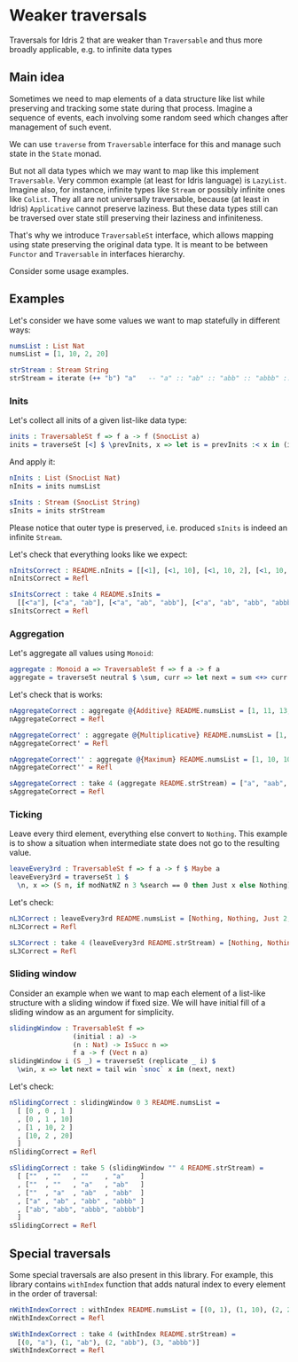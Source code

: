<!-- idris
module README

import Data.Functor.TraverseSt
import Data.Nat
import Data.Stream
import Data.Vect

import Control.Monad.State -- to make traverses to be reducible at compile time, workaround of #2439

%default total
%hide Data.Vect.Stream.take
-->

# Weaker traversals

Traversals for Idris 2 that are weaker than `Traversable` and thus more broadly applicable, e.g. to infinite data types

## Main idea

Sometimes we need to map elements of a data structure like list while preserving and tracking some state during that process.
Imagine a sequence of events, each involving some random seed which changes after management of such event.

We can use `traverse` from `Traversable` interface for this and manage such state in the `State` monad.

But not all data types which we may want to map like this implement `Traversable`.
Very common example (at least for Idris language) is `LazyList`.
Imagine also, for instance, infinite types like `Stream` or possibly infinite ones like `Colist`.
They all are not universally traversable, because (at least in Idris) `Applicative` cannot preserve laziness.
But these data types still can be traversed over state still preserving their laziness and infiniteness.

That's why we introduce `TraversableSt` interface, which allows mapping using state preserving the original data type.
It is meant to be between `Functor` and `Traversable` in interfaces hierarchy.

Consider some usage examples.

## Examples

Let's consider we have some values we want to map statefully in different ways:

```idris
numsList : List Nat
numsList = [1, 10, 2, 20]

strStream : Stream String
strStream = iterate (++ "b") "a"   -- "a" :: "ab" :: "abb" :: "abbb" :: ...
```

### Inits

Let's collect all inits of a given list-like data type:

```idris
inits : TraversableSt f => f a -> f (SnocList a)
inits = traverseSt [<] $ \prevInits, x => let is = prevInits :< x in (is, is)
```

And apply it:

```idris
nInits : List (SnocList Nat)
nInits = inits numsList

sInits : Stream (SnocList String)
sInits = inits strStream
```

Please notice that outer type is preserved, i.e. produced `sInits` is indeed an infinite `Stream`.

Let's check that everything looks like we expect:

```idris
nInitsCorrect : README.nInits = [[<1], [<1, 10], [<1, 10, 2], [<1, 10, 2, 20]]
nInitsCorrect = Refl

sInitsCorrect : take 4 README.sInits =
  [[<"a"], [<"a", "ab"], [<"a", "ab", "abb"], [<"a", "ab", "abb", "abbb"]]
sInitsCorrect = Refl
```

### Aggregation

Let's aggregate all values using `Monoid`:

```idris
aggregate : Monoid a => TraversableSt f => f a -> f a
aggregate = traverseSt neutral $ \sum, curr => let next = sum <+> curr in (next, next)
```

Let's check that is works:

```idris
nAggregateCorrect : aggregate @{Additive} README.numsList = [1, 11, 13, 33]
nAggregateCorrect = Refl

nAggregateCorrect' : aggregate @{Multiplicative} README.numsList = [1, 10, 20, 400]
nAggregateCorrect' = Refl

nAggregateCorrect'' : aggregate @{Maximum} README.numsList = [1, 10, 10, 20]
nAggregateCorrect'' = Refl

sAggregateCorrect : take 4 (aggregate README.strStream) = ["a", "aab", "aababb", "aababbabbb"]
sAggregateCorrect = Refl
```

### Ticking

Leave every third element, everything else convert to `Nothing`.
This example is to show a situation when intermediate state does not go to the resulting value.

```idris
leaveEvery3rd : TraversableSt f => f a -> f $ Maybe a
leaveEvery3rd = traverseSt 1 $
  \n, x => (S n, if modNatNZ n 3 %search == 0 then Just x else Nothing)
```

Let's check:

```idris
nL3Correct : leaveEvery3rd README.numsList = [Nothing, Nothing, Just 2, Nothing]
nL3Correct = Refl

sL3Correct : take 4 (leaveEvery3rd README.strStream) = [Nothing, Nothing, Just "abb", Nothing]
sL3Correct = Refl
```

### Sliding window

Consider an example when we want to map each element of a list-like structure with a sliding window if fixed size.
We will have initial fill of a sliding window as an argument for simplicity.

```idris
slidingWindow : TraversableSt f =>
                (initial : a) ->
                (n : Nat) -> IsSucc n =>
                f a -> f (Vect n a)
slidingWindow i (S _) = traverseSt (replicate _ i) $
  \win, x => let next = tail win `snoc` x in (next, next)
```

Let's check:

```idris
nSlidingCorrect : slidingWindow 0 3 README.numsList =
  [ [0 , 0 , 1 ]
  , [0 , 1 , 10]
  , [1 , 10, 2 ]
  , [10, 2 , 20]
  ]
nSlidingCorrect = Refl

sSlidingCorrect : take 5 (slidingWindow "" 4 README.strStream) =
  [ [""  , ""   , ""    , "a"    ]
  , [""  , ""   , "a"   , "ab"   ]
  , [""  , "a"  , "ab"  , "abb"  ]
  , ["a" , "ab" , "abb" , "abbb" ]
  , ["ab", "abb", "abbb", "abbbb"]
  ]
sSlidingCorrect = Refl
```

## Special traversals

Some special traversals are also present in this library.
For example, this library contains `withIndex` function that adds natural index to every element in the order of traversal:

```idris
nWithIndexCorrect : withIndex README.numsList = [(0, 1), (1, 10), (2, 2), (3, 20)]
nWithIndexCorrect = Refl

sWithIndexCorrect : take 4 (withIndex README.strStream) =
  [(0, "a"), (1, "ab"), (2, "abb"), (3, "abbb")]
sWithIndexCorrect = Refl
```
